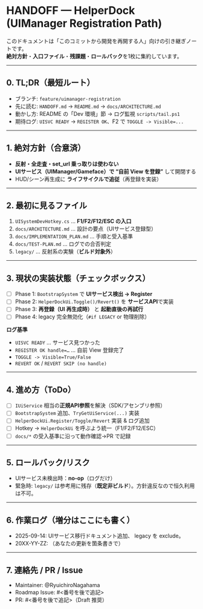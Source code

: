 # HANDOFF — HelperDock (UIManager Registration Path)

このドキュメントは「このコミットから開発を再開する人」向けの引き継ぎノートです。  
**絶対方針**・**入口ファイル**・**残課題**・**ロールバック**を1枚に集約しています。

---

## 0. TL;DR（最短ルート）
- ブランチ: `feature/uimanager-registration`
- 先に読む: `HANDOFF.md` → `README.md` → `docs/ARCHITECTURE.md`
- 動かし方: README の「Dev 環境」節 → ログ監視 `scripts/tail.ps1`
- 期待ログ: `UISVC READY` → `REGISTER OK`、F2 で `TOGGLE -> Visible=...`

---

## 1. 絶対方針（合意済）
- **反射・全走査・set_url 乗っ取りは使わない**  
- **UIサービス（UIManager/Gameface）で “自前 View を登録”** して開閉する  
- HUD/シーン再生成に **ライフサイクルで追従**（再登録を実装）

---

## 2. 最初に見るファイル
1. `UISystemDevHotkey.cs` … **F1/F2/F12/ESC の入口**  
2. `docs/ARCHITECTURE.md` … 設計の要点（UIサービス登録型）  
3. `docs/IMPLEMENTATION_PLAN.md` … 手順と受入基準  
4. `docs/TEST-PLAN.md` … ログでの合否判定  
5. `legacy/` … 反射系の実験（**ビルド対象外**）

---

## 3. 現状の実装状態（チェックボックス）
- [ ] Phase 1: `BootstrapSystem` で **UIサービス検出 → Register**  
- [ ] Phase 2: `HelperDockUi.Toggle()/Revert()` を **サービスAPI**で実装  
- [ ] Phase 3: **再登録（UI 再生成時）** と **起動直後の再試行**  
- [ ] Phase 4: legacy 完全無効化（`#if LEGACY` or 物理削除）

**ログ基準**  
- `UISVC READY` … サービス見つかった  
- `REGISTER OK handle=…` … 自前 View 登録完了  
- `TOGGLE -> Visible=True/False`  
- `REVERT OK` / `REVERT SKIP (no handle)`

---

## 4. 進め方（ToDo）
- [ ] `IUiService` 相当の**正規API参照**を解決（SDK/アセンブリ参照）  
- [ ] `BootstrapSystem` 追加、`TryGetUiService(...)` 実装  
- [ ] `HelperDockUi.Register/Toggle/Revert` 実装 & ログ追加  
- [ ] Hotkey → `HelperDockUi` を呼ぶよう統一（F1/F2/F12/ESC）  
- [ ] `docs/*` の受入基準に沿って動作確認→PR で記録

---

## 5. ロールバック/リスク
- UIサービス未検出時：**no-op**（ログだけ）  
- 緊急時: `legacy/` は参考用に残存（**既定非ビルド**）。方針違反なので恒久利用は不可。

---

## 6. 作業ログ（増分はここにも書く）
- 2025-09-14: UIサービス移行ドキュメント追加、 legacy を exclude。  
- 20XX-YY-ZZ: （あなたの更新を箇条書きで）

---

## 7. 連絡先 / PR / Issue
- Maintainer: @RyuichiroNagahama
- Roadmap Issue: #<番号を後で追記>
- PR: #<番号を後で追記>（Draft 推奨）

